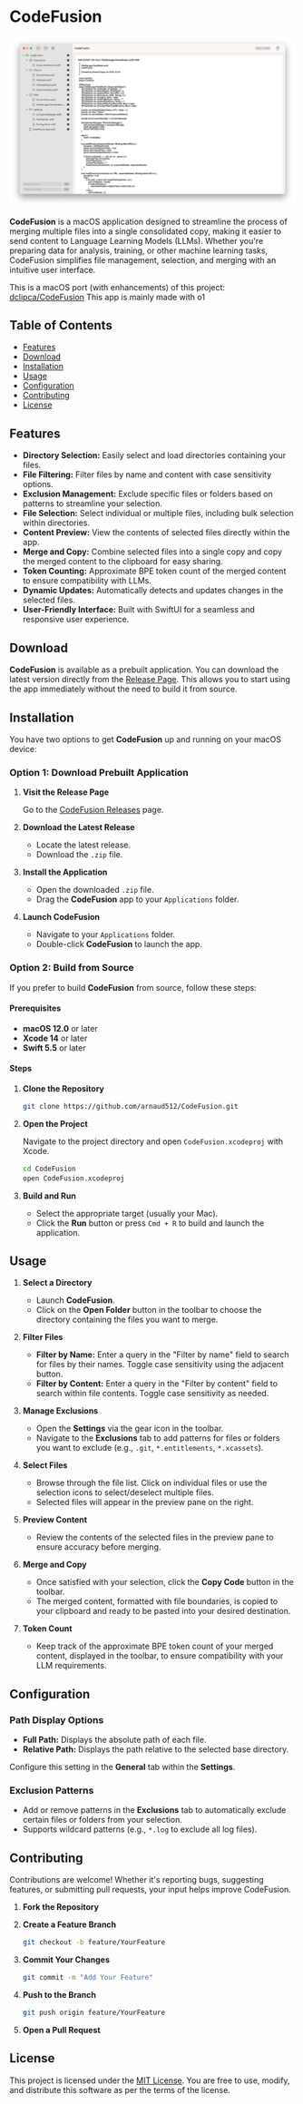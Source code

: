 # CodeFusion

![CodeFusion](Assets/screenshot.png)

**CodeFusion** is a macOS application designed to streamline the process of merging multiple files into a single consolidated copy, making it easier to send content to Language Learning Models (LLMs). Whether you're preparing data for analysis, training, or other machine learning tasks, CodeFusion simplifies file management, selection, and merging with an intuitive user interface.

This is a macOS port (with enhancements) of this project: [dclipca/CodeFusion](https://github.com/dclipca/CodeFusion)
This app is mainly made with o1

## Table of Contents

- [Features](#features)
- [Download](#download)
- [Installation](#installation)
- [Usage](#usage)
- [Configuration](#configuration)
- [Contributing](#contributing)
- [License](#license)

## Features

- **Directory Selection:** Easily select and load directories containing your files.
- **File Filtering:** Filter files by name and content with case sensitivity options.
- **Exclusion Management:** Exclude specific files or folders based on patterns to streamline your selection.
- **File Selection:** Select individual or multiple files, including bulk selection within directories.
- **Content Preview:** View the contents of selected files directly within the app.
- **Merge and Copy:** Combine selected files into a single copy and copy the merged content to the clipboard for easy sharing.
- **Token Counting:** Approximate BPE token count of the merged content to ensure compatibility with LLMs.
- **Dynamic Updates:** Automatically detects and updates changes in the selected files.
- **User-Friendly Interface:** Built with SwiftUI for a seamless and responsive user experience.

## Download

**CodeFusion** is available as a prebuilt application. You can download the latest version directly from the [Release Page](https://github.com/arnaud512/CodeFusion/releases). This allows you to start using the app immediately without the need to build it from source.

## Installation

You have two options to get **CodeFusion** up and running on your macOS device:

### Option 1: Download Prebuilt Application

1. **Visit the Release Page**

   Go to the [CodeFusion Releases](https://github.com/arnaud512/CodeFusion/releases) page.

2. **Download the Latest Release**

   - Locate the latest release.
   - Download the `.zip` file.

3. **Install the Application**

   - Open the downloaded `.zip` file.
   - Drag the **CodeFusion** app to your `Applications` folder.

4. **Launch CodeFusion**

   - Navigate to your `Applications` folder.
   - Double-click **CodeFusion** to launch the app.

### Option 2: Build from Source

If you prefer to build **CodeFusion** from source, follow these steps:

#### Prerequisites

- **macOS 12.0** or later
- **Xcode 14** or later
- **Swift 5.5** or later

#### Steps

1. **Clone the Repository**

   ```bash
   git clone https://github.com/arnaud512/CodeFusion.git
   ```

2. **Open the Project**

   Navigate to the project directory and open `CodeFusion.xcodeproj` with Xcode.

   ```bash
   cd CodeFusion
   open CodeFusion.xcodeproj
   ```

3. **Build and Run**

   - Select the appropriate target (usually your Mac).
   - Click the **Run** button or press `Cmd + R` to build and launch the application.

## Usage

1. **Select a Directory**

   - Launch **CodeFusion**.
   - Click on the **Open Folder** button in the toolbar to choose the directory containing the files you want to merge.

2. **Filter Files**

   - **Filter by Name:** Enter a query in the "Filter by name" field to search for files by their names. Toggle case sensitivity using the adjacent button.
   - **Filter by Content:** Enter a query in the "Filter by content" field to search within file contents. Toggle case sensitivity as needed.

3. **Manage Exclusions**

   - Open the **Settings** via the gear icon in the toolbar.
   - Navigate to the **Exclusions** tab to add patterns for files or folders you want to exclude (e.g., `.git`, `*.entitlements`, `*.xcassets`).

4. **Select Files**

   - Browse through the file list. Click on individual files or use the selection icons to select/deselect multiple files.
   - Selected files will appear in the preview pane on the right.

5. **Preview Content**

   - Review the contents of the selected files in the preview pane to ensure accuracy before merging.

6. **Merge and Copy**

   - Once satisfied with your selection, click the **Copy Code** button in the toolbar.
   - The merged content, formatted with file boundaries, is copied to your clipboard and ready to be pasted into your desired destination.

7. **Token Count**

   - Keep track of the approximate BPE token count of your merged content, displayed in the toolbar, to ensure compatibility with your LLM requirements.

## Configuration

### Path Display Options

- **Full Path:** Displays the absolute path of each file.
- **Relative Path:** Displays the path relative to the selected base directory.

Configure this setting in the **General** tab within the **Settings**.

### Exclusion Patterns

- Add or remove patterns in the **Exclusions** tab to automatically exclude certain files or folders from your selection.
- Supports wildcard patterns (e.g., `*.log` to exclude all log files).

## Contributing

Contributions are welcome! Whether it's reporting bugs, suggesting features, or submitting pull requests, your input helps improve CodeFusion.

1. **Fork the Repository**

2. **Create a Feature Branch**

   ```bash
   git checkout -b feature/YourFeature
   ```

3. **Commit Your Changes**

   ```bash
   git commit -m "Add Your Feature"
   ```

4. **Push to the Branch**

   ```bash
   git push origin feature/YourFeature
   ```

5. **Open a Pull Request**

## License

This project is licensed under the [MIT License](LICENSE). You are free to use, modify, and distribute this software as per the terms of the license.
